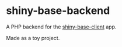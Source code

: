 # shiny-base-backend

A PHP backend for the [shiny-base-client](https://github.com/mathe-botond/shiny-base-client) app.

Made as a toy project.
